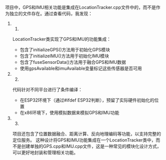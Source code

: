 项目中，GPS和IMU相关功能是集成在LocationTracker.cpp文件中的，而不是作为独立的文件存在。通过查看代码，我发现：

1. 1.
   LocationTracker类实现了GPS和IMU的功能集成：
   
   - 包含了initializeGPS()方法用于初始化GPS模块
   - 包含了initializeIMU()方法用于初始化IMU模块
   - 包含了fuseSensorData()方法用于融合GPS和IMU数据
   - 使用gpsAvailable和imuAvailable变量标记这些传感器是否可用
2. 2.
   代码针对不同平台进行了条件编译：
   
   - 在ESP32环境下（通过#ifdef ESP32判断），预留了实际硬件初始化的位置
   - 在x86环境下，使用模拟数据来模拟GPS和IMU功能
3. 3.
   项目还包含了位置数据融合、距离计算、反向地理编码等功能，以支持完整的定位服务。
这种设计将GPS和IMU功能集成在一个LocationTracker类中，而不是创建单独的GPS.cpp和IMU.cpp文件，这是一种常见的模块化设计方式，可以更好地封装和管理相关功能。